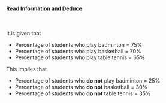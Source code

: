#### Read Information and Deduce

<br>

It is given that

- Percentage of students who play badminton = 75%
- Percentage of students who play basketball = 70%
- Percentage of students who play table tennis = 65%

This implies that

- Percentage of students who **do not** play badminton = 25%
- Percentage of students who **do not** basketball = 30%
- Percentage of students who **do not** table tennis = 35%
